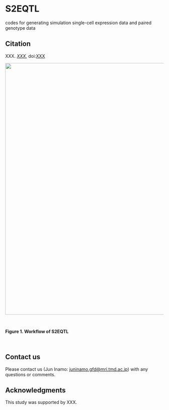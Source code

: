 # S2EQTL
codes for generating simulation single-cell expression data and paired genotype data

## Citation 
XXX. [*XXX*](https://XXX), doi:[XXX](https://XXX)

<kbd>
<img src="https://github.com/juninamo/S2EQTL/blob/main/images/XXX.png" width="800" align="center">
</kbd>

&nbsp;&nbsp;

**Figure 1. Workflow of S2EQTL**

&nbsp;&nbsp;

## Contact us
Please contact us (Jun Inamo: juninamo.gfd@mri.tmd.ac.jp) with any questions or comments.

## Acknowledgments
This study was supported by XXX.

&nbsp;&nbsp;
